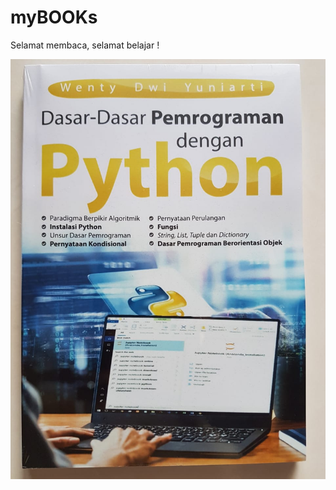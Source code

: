 # myBOOKs
Selamat membaca, selamat belajar !


<img src="https://github.com/whentea/images/blob/master/Python1.png" align ="center" width="600">
